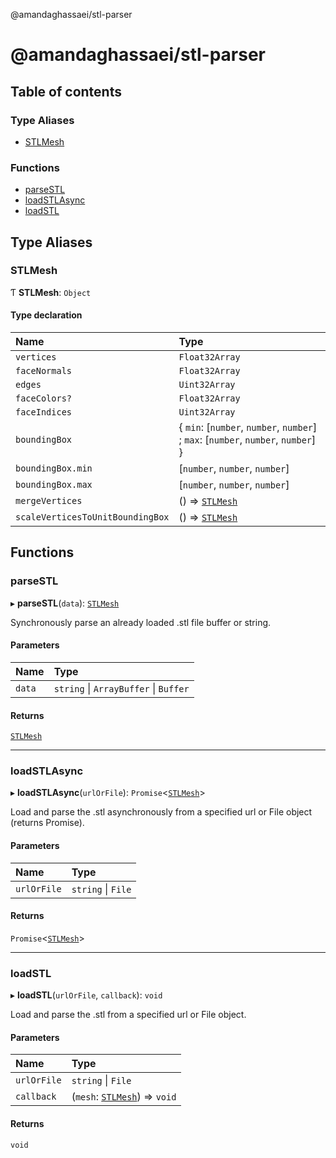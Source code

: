 @amandaghassaei/stl-parser

# @amandaghassaei/stl-parser

## Table of contents

### Type Aliases

- [STLMesh](README.md#stlmesh)

### Functions

- [parseSTL](README.md#parsestl)
- [loadSTLAsync](README.md#loadstlasync)
- [loadSTL](README.md#loadstl)

## Type Aliases

### STLMesh

Ƭ **STLMesh**: `Object`

#### Type declaration

| Name | Type |
| :------ | :------ |
| `vertices` | `Float32Array` |
| `faceNormals` | `Float32Array` |
| `edges` | `Uint32Array` |
| `faceColors?` | `Float32Array` |
| `faceIndices` | `Uint32Array` |
| `boundingBox` | { `min`: [`number`, `number`, `number`] ; `max`: [`number`, `number`, `number`]  } |
| `boundingBox.min` | [`number`, `number`, `number`] |
| `boundingBox.max` | [`number`, `number`, `number`] |
| `mergeVertices` | () => [`STLMesh`](README.md#stlmesh) |
| `scaleVerticesToUnitBoundingBox` | () => [`STLMesh`](README.md#stlmesh) |

## Functions

### parseSTL

▸ **parseSTL**(`data`): [`STLMesh`](README.md#stlmesh)

Synchronously parse an already loaded .stl file buffer or string.

#### Parameters

| Name | Type |
| :------ | :------ |
| `data` | `string` \| `ArrayBuffer` \| `Buffer` |

#### Returns

[`STLMesh`](README.md#stlmesh)

___

### loadSTLAsync

▸ **loadSTLAsync**(`urlOrFile`): `Promise`<[`STLMesh`](README.md#stlmesh)\>

Load and parse the .stl asynchronously from a specified url or File object (returns Promise).

#### Parameters

| Name | Type |
| :------ | :------ |
| `urlOrFile` | `string` \| `File` |

#### Returns

`Promise`<[`STLMesh`](README.md#stlmesh)\>

___

### loadSTL

▸ **loadSTL**(`urlOrFile`, `callback`): `void`

Load and parse the .stl from a specified url or File object.

#### Parameters

| Name | Type |
| :------ | :------ |
| `urlOrFile` | `string` \| `File` |
| `callback` | (`mesh`: [`STLMesh`](README.md#stlmesh)) => `void` |

#### Returns

`void`
